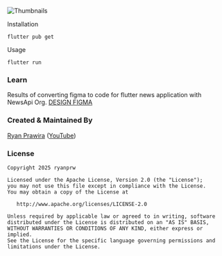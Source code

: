 
![Thumbnails](https://github.com/user-attachments/assets/d19718d2-3fb8-45ff-aef8-fc056e9fc30b)


Installation

```
flutter pub get
```
Usage 

```
flutter run
```

### Learn

Results of converting figma to code for flutter news application with NewsApi Org.
[DESIGN FIGMA](https://www.figma.com/community/file/1259795896521415450/newsline-news-app-ui-kit)


### Created & Maintained By

[Ryan Prawira](https://github.com/Ryanprw) ([YouTube](https://www.youtube.com/@ryanprw))


### License

    Copyright 2025 ryanprw

    Licensed under the Apache License, Version 2.0 (the "License");
    you may not use this file except in compliance with the License.
    You may obtain a copy of the License at

       http://www.apache.org/licenses/LICENSE-2.0

    Unless required by applicable law or agreed to in writing, software
    distributed under the License is distributed on an "AS IS" BASIS,
    WITHOUT WARRANTIES OR CONDITIONS OF ANY KIND, either express or implied.
    See the License for the specific language governing permissions and
    limitations under the License.
